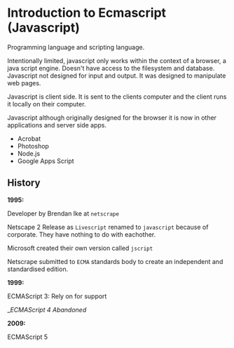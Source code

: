# Introduction to Ecmascript (Javascript)

Programming language and scripting language.

Intentionally limited, javascript only works within the context of a browser, a java script engine.
Doesn't have access to the filesystem and database.
Javascript not designed for input and output. It was designed to manipulate web pages.

Javascript is client side. It is sent to the clients computer and the client runs it locally on their computer.

Javascript although originally designed for the browser it is now in other applications and server side apps.
- Acrobat
- Photoshop
- Node.js
- Google Apps Script

## History

**1995:**

Developer by Brendan Ike at `netscrape`

Netscape 2 Release as `Livescript` renamed to `javascript` because of corporate.
They have nothing to do with eachother.

Microsoft created their own version called `jscript`

Netscrape submitted to `ECMA` standards body to create an independent and standardised edition.

**1999:**

ECMAScript 3: Rely on for support

__ECMAScript 4 Abandoned_

**2009:**

ECMAScript 5
